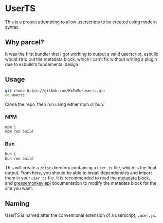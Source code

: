 # UserTS
This is a project attempting to allow userscripts to be created using modern syntax.

## Why parcel?
It was the first bundler that I got working to output a valid userscript, esbuild would strip out the metadata block, which I can't fix without writing a plugin due to esbuild's fundemental design.

## Usage
```sh
git clone https://github.com/WiDuMu/userts.git
cd userts
```
Clone the repo, then run using either npm or bun:

### NPM
```sh
npm i
npm run build
```
### Bun
```sh
bun i
bun run build
```
This will create a `/dist` directory containing a `user.js` file, which is the final output. From here, you should be able to install dependencies and import them in your `user.ts` file. It is recommended to read the [metadata block](https://violentmonkey.github.io/api/metadata-block/), and [greasemonkey api](https://violentmonkey.github.io/api/gm/) documentation to modify the metadata block for the site you want.
## Naming
UserTS is named after the conventional extension of a userscript, `.user.js`.
